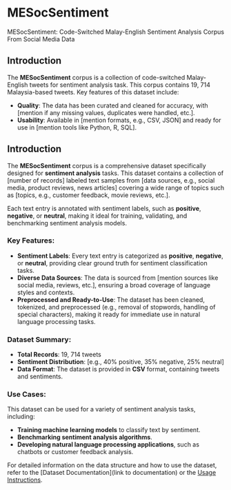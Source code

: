 # MESocSentiment
MESocSentiment: Code-Switched Malay-English Sentiment Analysis Corpus From Social Media Data  
## Introduction

The **MESocSentiment** corpus is a collection of code-switched Malay-English tweets for sentiment analysis task. This corpus contains 19, 714 Malaysia-based tweets.
Key features of this dataset include:
- **Quality**: The data has been curated and cleaned for accuracy, with [mention if any missing values, duplicates were handled, etc.].
- **Usability**: Available in [mention formats, e.g., CSV, JSON] and ready for use in [mention tools like Python, R, SQL].

## Introduction

The **MESocSentiment** corpus is a comprehensive dataset specifically designed for **sentiment analysis** tasks. This dataset contains a collection of [number of records] labeled text samples from [data sources, e.g., social media, product reviews, news articles] covering a wide range of topics such as [topics, e.g., customer feedback, movie reviews, etc.]. 

Each text entry is annotated with sentiment labels, such as **positive**, **negative**, or **neutral**, making it ideal for training, validating, and benchmarking sentiment analysis models.

### Key Features:
- **Sentiment Labels**: Every text entry is categorized as **positive**, **negative**, or **neutral**, providing clear ground truth for sentiment classification tasks.
- **Diverse Data Sources**: The data is sourced from [mention sources like social media, reviews, etc.], ensuring a broad coverage of language styles and contexts.
- **Preprocessed and Ready-to-Use**: The dataset has been cleaned, tokenized, and preprocessed (e.g., removal of stopwords, handling of special characters), making it ready for immediate use in natural language processing tasks.

### Dataset Summary:
- **Total Records**: 19, 714 tweets
- **Sentiment Distribution**: [e.g., 40% positive, 35% negative, 25% neutral]
- **Data Format**: The dataset is provided in **CSV** format, containing tweets and sentiments.

### Use Cases:
This dataset can be used for a variety of sentiment analysis tasks, including:
- **Training machine learning models** to classify text by sentiment.
- **Benchmarking sentiment analysis algorithms**.
- **Developing natural language processing applications**, such as chatbots or customer feedback analysis.

For detailed information on the data structure and how to use the dataset, refer to the [Dataset Documentation](link to documentation) or the [Usage Instructions](#usage).
